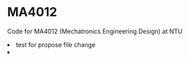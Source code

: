 # MA4012
Code for MA4012 (Mechatronics Engineering Design) at NTU
<li> test for propose file change <li>
